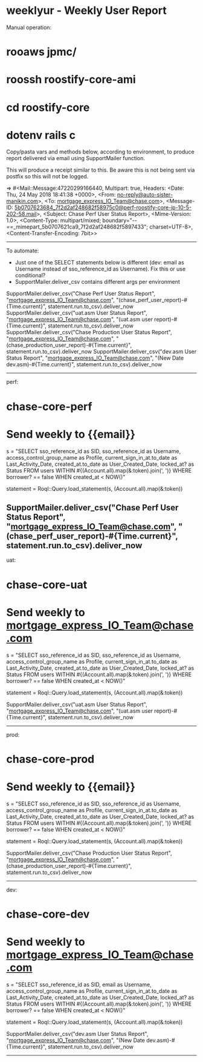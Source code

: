 # weeklyur - Weekly User Report

Manual operation:

# rooaws jpmc/<env>
# roossh roostify-core-ami
# cd roostify-core 
# dotenv rails c

Copy/pasta vars and methods below, according to environment, to produce report delivered 
via email using SupportMailer function. 

This will produce a receipt similar to this. Be aware this is not being sent via postfix
so this will not be logged.

=> #<Mail::Message:47220299166440, Multipart: true, Headers: <Date: Thu, 24 May 2018 18:41:38 +0000>, <From: no-reply@auto-sister-manikin.com>, <To: mortgage_express_IO_Team@chase.com>, <Message-ID: <5b0707623684_7f2d2af248682f58975c0@perf-roostify-core-ip-10-5-202-58.mail>>, <Subject: Chase Perf User Status Report>, <Mime-Version: 1.0>, <Content-Type: multipart/mixed; boundary="--==_mimepart_5b0707621ca9_7f2d2af248682f5897433"; charset=UTF-8>, <Content-Transfer-Encoding: 7bit>>

----

To automate:

- Just one of the SELECT statements below is different (dev: email as Username instead of
  sso_reference_id as Username). Fix this or use conditional? 
- SupportMailer.deliver_csv contains different args per environment

SupportMailer.deliver_csv("Chase Perf User Status Report", "mortgage_express_IO_Team@chase.com", "(chase_perf_user_report)-#{Time.current}", statement.run.to_csv).deliver_now
SupportMailer.deliver_csv("uat.asm User Status Report", "mortgage_express_IO_Team@chase.com", "(uat.asm user report)-#{Time.current}", statement.run.to_csv).deliver_now
SupportMailer.deliver_csv("Chase Production User Status Report", "mortgage_express_IO_Team@chase.com", "(chase_production_user_report)-#{Time.current}", statement.run.to_csv).deliver_now
SupportMailer.deliver_csv("dev.asm User Status Report", "mortgage_express_IO_Team@chase.com", "(New Date dev.asm)-#{Time.current}", statement.run.to_csv).deliver_now


---
perf:

# chase-core-perf
# Send weekly to {{email}}

s = "SELECT sso_reference_id as SID, sso_reference_id as Username, access_control_group_name as Profile, current_sign_in_at.to_date as Last_Activity_Date, created_at.to_date as User_Created_Date, locked_at? as Status FROM users WITHIN #{(Account.all).map(&:token).join(', ')} WHERE borrower? == false WHEN created_at < NOW()"

statement = Roql::Query.load_statement(s, (Account.all).map(&:token))

SupportMailer.deliver_csv("Chase Perf User Status Report", "mortgage_express_IO_Team@chase.com", "(chase_perf_user_report)-#{Time.current}", statement.run.to_csv).deliver_now
---
uat:

# chase-core-uat
# Send weekly to mortgage_express_IO_Team@chase.com

s = "SELECT sso_reference_id as SID, sso_reference_id as Username, access_control_group_name as Profile, current_sign_in_at.to_date as Last_Activity_Date, created_at.to_date as User_Created_Date, locked_at? as Status FROM users WITHIN #{(Account.all).map(&:token).join(', ')} WHERE borrower? == false WHEN created_at < NOW()"

statement = Roql::Query.load_statement(s, (Account.all).map(&:token))

SupportMailer.deliver_csv("uat.asm User Status Report", "mortgage_express_IO_Team@chase.com", "(uat.asm user report)-#{Time.current}", statement.run.to_csv).deliver_now

---
prod:

# chase-core-prod
# Send weekly to {{email}}

s = "SELECT sso_reference_id as SID, sso_reference_id as Username, access_control_group_name as Profile, current_sign_in_at.to_date as Last_Activity_Date, created_at.to_date as User_Created_Date, locked_at? as Status FROM users WITHIN #{(Account.all).map(&:token).join(', ')} WHERE borrower? == false WHEN created_at < NOW()"

statement = Roql::Query.load_statement(s, (Account.all).map(&:token))

SupportMailer.deliver_csv("Chase Production User Status Report", "mortgage_express_IO_Team@chase.com", "(chase_production_user_report)-#{Time.current}", statement.run.to_csv).deliver_now

---
dev:

# chase-core-dev
# Send weekly to mortgage_express_IO_Team@chase.com

s = "SELECT sso_reference_id as SID, email as Username, access_control_group_name as Profile, current_sign_in_at.to_date as Last_Activity_Date, created_at.to_date as User_Created_Date, locked_at? as Status FROM users WITHIN #{(Account.all).map(&:token).join(', ')} WHERE borrower? == false WHEN created_at < NOW()"

statement = Roql::Query.load_statement(s, (Account.all).map(&:token))

SupportMailer.deliver_csv("dev.asm User Status Report", "mortgage_express_IO_Team@chase.com", "(New Date dev.asm)-#{Time.current}", statement.run.to_csv).deliver_now

---


